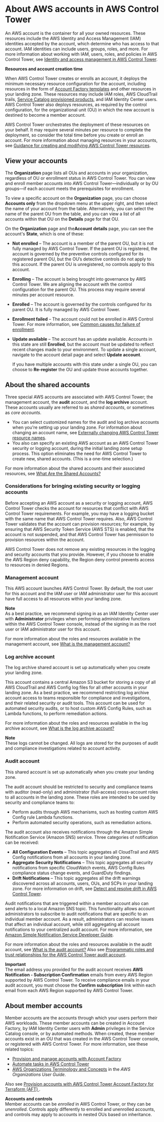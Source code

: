 # About AWS accounts in AWS Control Tower<a name="accounts"></a>

An AWS account is the container for all your owned resources\. These resources include the AWS Identity and Access Management \(IAM\) identities accepted by the account, which determine who has access to that account\. IAM identities can include users, groups, roles, and more\. For more information about working with IAM, users, roles, and policies in AWS Control Tower, see [Identity and access management in AWS Control Tower](https://docs.aws.amazon.com/controltower/latest/userguide/auth-access.html)\.

**Resources and account creation time**

When AWS Control Tower creates or enrolls an account, it deploys the minimum necessary resource configuration for the account, including resources in the form of [Account Factory templates](https://docs.aws.amazon.com/controltower/latest/userguide/account-factory-considerations.html) and other resources in your landing zone\. These resources may include IAM roles, AWS CloudTrail trails, [Service Catalog provisioned products](https://docs.aws.amazon.com/servicecatalog/latest/userguide/enduser-dashboard.html), and IAM Identity Center users\. AWS Control Tower also deploys resources, as required by the control configuration, for the organizational unit \(OU\) in which the new account is destined to become a member account\.

AWS Control Tower orchestrates the deployment of these resources on your behalf\. It may require several minutes per resource to complete the deployment, so consider the total time before you create or enroll an account\. For more information about managing resources in your accounts, see [Guidance for creating and modifying AWS Control Tower resources](getting-started-guidance.md)\.

## View your accounts<a name="view-your-accounts"></a>

The **Organization** page lists all OUs and accounts in your organization, regardless of OU or enrollment status in AWS Control Tower\. You can view and enroll member accounts into AWS Control Tower—individually or by OU groups—if each account meets the prerequisites for enrollment\.

To view a specific account on the **Organization** page, you can choose **Accounts only** from the dropdown menu at the upper right, and then select the name of your account from the table\. Alternatively, you can select the name of the parent OU from the table, and you can view a list of all accounts within that OU on the **Details** page for that OU\.

On the **Organization** page and the**Account details** page, you can see the account's **State**, which is one of these:
+ **Not enrolled** – The account is a member of the parent OU, but it is not fully managed by AWS Control Tower\. If the parent OU is registered, the account is governed by the preventive controls configured for its registered parent OU, but the OU’s detective controls do not apply to this account\. If the parent OU is unregistered, no controls apply to this account\. 
+ **Enrolling** – The account is being brought into governance by AWS Control Tower\. We are aligning the account with the control configuration for the parent OU\. This process may require several minutes per account resource\. 
+ **Enrolled** – The account is governed by the controls configured for its parent OU\. It is fully managed by AWS Control Tower\.
+ **Enrollment failed** – The account could not be enrolled in AWS Control Tower\. For more information, see [Common causes for failure of enrollment](quick-account-provisioning.md#common-causes-for-enrollment-failure)\.
+ **Update available** – The account has an update available\. Accounts in this state are still **Enrolled**, but the account must be updated to reflect recent changes made to your environment\. To update a single account, navigate to the account detail page and select **Update account**\.

  If you have multiple accounts with this state under a single OU, you can choose to **Re\-register** the OU and update those accounts together\. 

## About the shared accounts<a name="special-accounts"></a>

Three special AWS accounts are associated with AWS Control Tower; the management account, the **audit** account, and the **log archive** account\. These accounts usually are referred to as *shared accounts*, or sometimes as *core accounts*\.
+  You can select customized names for the audit and log archive accounts when you're setting up your landing zone\. For information about changing an account name, see [Externally changing AWS Control Tower resource names](https://docs.aws.amazon.com/controltower/latest/userguide/external-resources.html#changing-names)\. 
+ You also can specify an existing AWS account as an AWS Control Tower security or logging account, during the initial landing zone setup process\. This option eliminates the need for AWS Control Tower to create new, shared accounts\. \(This is a one\-time selection\.\)

For more information about the shared accounts and their associated resources, see [What Are the Shared Accounts?](how-control-tower-works.md#what-shared)

### Considerations for bringing existing security or logging accounts<a name="considerations-for-existing-shared-accounts"></a>

Before accepting an AWS account as a security or logging account, AWS Control Tower checks the account for resources that conflict with AWS Control Tower requirements\. For example, you may have a logging bucket with the same name that AWS Control Tower requires\. Also, AWS Control Tower validates that the account can provision resources; for example, by ensuring that AWS Security Token Service \(AWS STS\) is enabled, that the account is not suspended, and that AWS Control Tower has permission to provision resources within the account\.

AWS Control Tower does not remove any existing resources in the logging and security accounts that you provide\. However, if you choose to enable the AWS Region deny capability, the Region deny control prevents access to resources in denied Regions\.

### Management account<a name="mgmt-account"></a>

This AWS account launches AWS Control Tower\. By default, the root user for this account and the IAM user or IAM administrator user for this account have full access to all resources within your landing zone\.

**Note**  
As a best practice, we recommend signing in as an IAM Identity Center user with **Administrator** privileges when performing administrative functions within the AWS Control Tower console, instead of the signing in as the root user or IAM administrator user for this account\.

For more information about the roles and resources available in the management account, see [What is the management account?](how-control-tower-works.md#what-is-mgmt)

### Log archive account<a name="log-archive-account"></a>

The log archive shared account is set up automatically when you create your landing zone\. 

This account contains a central Amazon S3 bucket for storing a copy of all AWS CloudTrail and AWS Config log files for all other accounts in your landing zone\. As a best practice, we recommend restricting log archive account access to teams responsible for compliance and investigations, and their related security or audit tools\. This account can be used for automated security audits, or to host custom AWS Config Rules, such as Lambda functions, to perform remediation actions\.

For more information about the roles and resources available in the log archive account, see [What is the log archive account?](how-control-tower-works.md#what-is-log-archive)

**Note**  
These logs cannot be changed\. All logs are stored for the purposes of audit and compliance investigations related to account activity\.

### Audit account<a name="audit-account"></a>

This shared account is set up automatically when you create your landing zone\. 

The audit account should be restricted to security and compliance teams with auditor \(read\-only\) and administrator \(full\-access\) cross\-account roles to all accounts in the landing zone\. These roles are intended to be used by security and compliance teams to:
+ Perform audits through AWS mechanisms, such as hosting custom AWS Config rule Lambda functions\.
+ Perform automated security operations, such as remediation actions\.

The audit account also receives notifications through the Amazon Simple Notification Service \(Amazon SNS\) service\. Three categories of notification can be received:
+ **All Configuration Events** – This topic aggregates all CloudTrail and AWS Config notifications from all accounts in your landing zone\.
+ **Aggregate Security Notifications** – This topic aggregates all security notifications from specific CloudWatch events, AWS Config Rules compliance status change events, and GuardDuty findings\.
+ **Drift Notifications** – This topic aggregates all the drift warnings discovered across all accounts, users, OUs, and SCPs in your landing zone\. For more information on drift, see [Detect and resolve drift in AWS Control Tower](drift.md)\.

Audit notifications that are triggered within a member account also can send alerts to a local Amazon SNS topic\. This functionality allows account administrators to subscribe to audit notifications that are specific to an individual member account\. As a result, administrators can resolve issues that affect an individual account, while still aggregating all account notifications to your centralized audit account\. For more information, see [Amazon Simple Notification Service Developer Guide](https://docs.aws.amazon.com/sns/latest/dg/)\.

For more information about the roles and resources available in the audit account, see [What is the audit account?](how-control-tower-works.md#what-is-audit) Also see [Programmatic roles and trust relationships for the AWS Control Tower audit account](roles-how.md#stacksets-and-roles)\.

**Important**  
The email address you provided for the audit account receives **AWS Notification \- Subscription Confirmation** emails from every AWS Region supported by AWS Control Tower\. To receive compliance emails in your audit account, you must choose the **Confirm subscription** link within each email from each AWS Region supported by AWS Control Tower\. 

## About member accounts<a name="member-accounts"></a>

Member accounts are the accounts through which your users perform their AWS workloads\. These member accounts can be created in Account Factory, by IAM Identity Center users with **Admin** privileges in the Service Catalog console, or by automated methods\. When created, these member accounts exist in an OU that was created in the AWS Control Tower console, or registered with AWS Control Tower\. For more information, see these related topics:
+ [Provision and manage accounts with Account Factory](account-factory.md)
+ [ Automate tasks in AWS Control Tower ](automating-tasks.md)
+ [AWS Organizations Terminology and Concepts](https://docs.aws.amazon.com/organizations/latest/userguide/orgs_getting-started_concepts.html) in the *AWS Organizations User Guide*\.

Also see [ Provision accounts with AWS Control Tower Account Factory for Terraform \(AFT\) ](taf-account-provisioning.md)\.

**Accounts and controls**  
Member accounts can be *enrolled* in AWS Control Tower, or they can be *unenrolled*\. Controls apply differently to enrolled and unenrolled accounts, and controls may apply to accounts in nested OUs based on inheritance\.